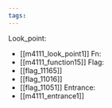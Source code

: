 ```yaml
---
tags:
---
```

Look_point:
- [[m4111_look_point1]]
Fn:
- [[m4111_function15]]
Flag:
- [[flag_11165]]
- [[flag_11016]]
- [[flag_11051]]
Entrance:
- [[m4111_entrance1]]
